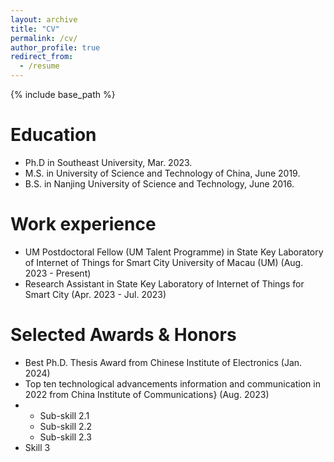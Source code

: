```yaml
---
layout: archive
title: "CV"
permalink: /cv/
author_profile: true
redirect_from:
  - /resume
---
```


{% include base_path %}

Education
======
* Ph.D in Southeast University, Mar. 2023.
* M.S. in University of Science and Technology of China, June 2019.
* B.S. in Nanjing University of Science and Technology, June 2016.

Work experience
======
* UM Postdoctoral Fellow (UM Talent Programme) in State Key Laboratory of Internet of Things for Smart City
University of Macau (UM) (Aug. 2023 - Present)
* Research Assistant in State Key Laboratory of Internet of Things for Smart City (Apr. 2023 - Jul. 2023)


Selected Awards & Honors
======
* Best Ph.D. Thesis Award from Chinese Institute of Electronics (Jan. 2024)
* Top ten technological advancements information and communication in 2022 from China Institute of Communications} (Aug. 2023)
* 
  * Sub-skill 2.1
  * Sub-skill 2.2
  * Sub-skill 2.3
* Skill 3
